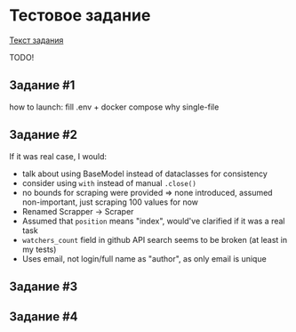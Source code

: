 # Тестовое задание

[Текст задания](/TASK.md)

TODO!

## Задание #1

how to launch: fill .env + docker compose
why single-file

## Задание #2

If it was real case, I would:
- talk about using BaseModel instead of dataclasses for consistency
- consider using `with` instead of manual `.close()`
- no bounds for scraping were provided => none introduced, assumed non-important, just scraping 100 values for now
- Renamed Scrapper -> Scraper
- Assumed that `position` means "index", would've clarified if it was a real task
- `watchers_count` field in github API search seems to be broken (at least in my tests)
- Uses email, not login/full name as "author", as only email is unique

## Задание #3

## Задание #4
